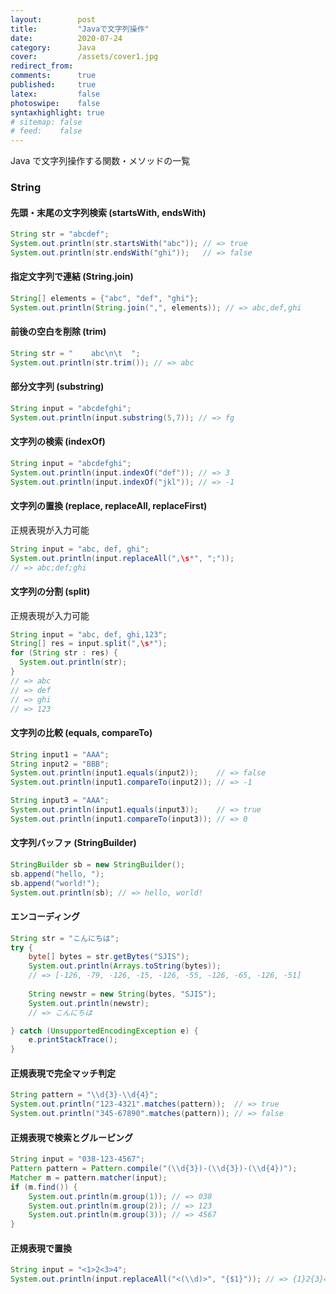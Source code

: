 ```yaml
---
layout:        post
title:         "Javaで文字列操作"
date:          2020-07-24
category:      Java
cover:         /assets/cover1.jpg
redirect_from:
comments:      true
published:     true
latex:         false
photoswipe:    false
syntaxhighlight: true
# sitemap: false
# feed:    false
---
```


Java で文字列操作する関数・メソッドの一覧

### String

#### 先頭・末尾の文字列検索 (startsWith, endsWith)

```java
String str = "abcdef";
System.out.println(str.startsWith("abc")); // => true
System.out.println(str.endsWith("ghi"));   // => false
```

#### 指定文字列で連結 (String.join)


```java
String[] elements = {"abc", "def", "ghi"};
System.out.println(String.join(",", elements)); // => abc,def,ghi
```

#### 前後の空白を削除 (trim)

```java
String str = "    abc\n\t  ";
System.out.println(str.trim()); // => abc
```

#### 部分文字列 (substring)

```java
String input = "abcdefghi";
System.out.println(input.substring(5,7)); // => fg
```

#### 文字列の検索 (indexOf)

```java
String input = "abcdefghi";
System.out.println(input.indexOf("def")); // => 3
System.out.println(input.indexOf("jkl")); // => -1
```

#### 文字列の置換 (replace, replaceAll, replaceFirst)

正規表現が入力可能

```java
String input = "abc, def, ghi";
System.out.println(input.replaceAll(",\s*", ";"));
// => abc;def;ghi
```

#### 文字列の分割 (split)

正規表現が入力可能

```java
String input = "abc, def, ghi,123";
String[] res = input.split(",\s*");
for (String str : res) {
  System.out.println(str);
}
// => abc
// => def
// => ghi
// => 123
```

#### 文字列の比較 (equals, compareTo)

```java
String input1 = "AAA";
String input2 = "BBB";
System.out.println(input1.equals(input2));    // => false
System.out.println(input1.compareTo(input2)); // => -1

String input3 = "AAA";
System.out.println(input1.equals(input3));    // => true
System.out.println(input1.compareTo(input3)); // => 0
```

#### 文字列バッファ (StringBuilder)

```java
StringBuilder sb = new StringBuilder();
sb.append("hello, ");
sb.append("world!");
System.out.println(sb); // => hello, world!
```

#### エンコーディング

```java
String str = "こんにちは";
try {
    byte[] bytes = str.getBytes("SJIS");
    System.out.println(Arrays.toString(bytes));
    // => [-126, -79, -126, -15, -126, -55, -126, -65, -126, -51]
    
    String newstr = new String(bytes, "SJIS");
    System.out.println(newstr);
    // => こんにちは

} catch (UnsupportedEncodingException e) {
    e.printStackTrace();
}
```

#### 正規表現で完全マッチ判定

```java
String pattern = "\\d{3}-\\d{4}";
System.out.println("123-4321".matches(pattern));  // => true
System.out.println("345-67890".matches(pattern)); // => false
```

#### 正規表現で検索とグルーピング

```java
String input = "038-123-4567";
Pattern pattern = Pattern.compile("(\\d{3})-(\\d{3})-(\\d{4})");
Matcher m = pattern.matcher(input);
if (m.find()) {
    System.out.println(m.group(1)); // => 038
    System.out.println(m.group(2)); // => 123
    System.out.println(m.group(3)); // => 4567
}
```

#### 正規表現で置換

```java
String input = "<1>2<3>4";
System.out.println(input.replaceAll("<(\\d)>", "{$1}")); // => {1}2{3}4
```

